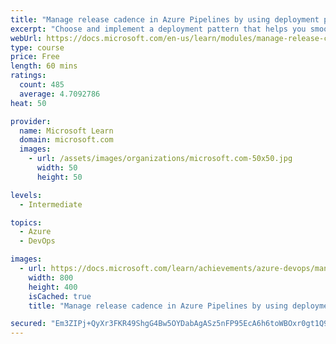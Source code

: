 ```yaml
---
title: "Manage release cadence in Azure Pipelines by using deployment patterns"
excerpt: "Choose and implement a deployment pattern that helps you smoothly roll out new application features to your users."
webUrl: https://docs.microsoft.com/en-us/learn/modules/manage-release-cadence/
type: course
price: Free
length: 60 mins
ratings:
  count: 485
  average: 4.7092786
heat: 50

provider:
  name: Microsoft Learn
  domain: microsoft.com
  images:
    - url: /assets/images/organizations/microsoft.com-50x50.jpg
      width: 50
      height: 50

levels:
  - Intermediate

topics:
  - Azure
  - DevOps

images:
  - url: https://docs.microsoft.com/learn/achievements/azure-devops/manage-release-cadence-using-deployment-patterns-social.png
    width: 800
    height: 400
    isCached: true
    title: "Manage release cadence in Azure Pipelines by using deployment patterns"

secured: "Em3ZIPj+QyXr3FKR49ShgG4Bw5OYDabAgASz5nFP95EcA6h6toWBOxr0gt1Q9qgo2RQIHyW3MsMzIVM7a1sjtoVMtqy68wgbp4PJOkIacr6pWFWZSX4YhDUA7hGXFTe0ztLuYwF8lCYwJ/aYtlJSJi7bICsSXOOeIW1MsPwBg4Wyqk4gQfuYPKfHsYU0jg6LBK9N2VV+6WArAr2r+qfqvfEtvlcrtmvWq9XWkN9AKNP8Sy0dYxqQvdDdcBpX2zNZCcZ0UUR3Ln2nknazWRkP/81qyGtQY/4Pk3MyvZTCe3YYvbTSTBSyIPkp78AvfsNMb6TdW84+xrk3JgczA3iyu7EFApZZSXsIqDGzBGkNafYo1arNUlBRMNsUQNf5aHC7MNaH5uv68iyzY1uR9Zlm7g==;4zWdVt/zZjltneSVX7Ztow=="
---
```


